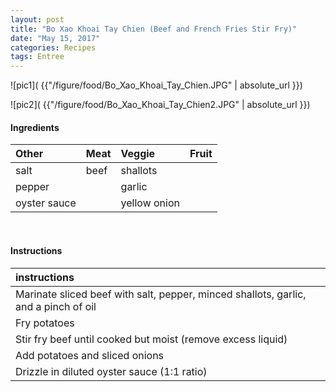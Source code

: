 ```yaml
---
layout: post
title: "Bo Xao Khoai Tay Chien (Beef and French Fries Stir Fry)"
date: "May 15, 2017"
categories: Recipes
tags: Entree
---
```




![pic1]( {{"/figure/food/Bo_Xao_Khoai_Tay_Chien.JPG" | absolute_url }})

![pic2]( {{"/figure/food/Bo_Xao_Khoai_Tay_Chien2.JPG" | absolute_url }})




#### Ingredients

<table class = "presenttab">
 <thead>
  <tr>
   <th style="text-align:left;"> Other </th>
   <th style="text-align:left;"> Meat </th>
   <th style="text-align:left;"> Veggie </th>
   <th style="text-align:left;"> Fruit </th>
  </tr>
 </thead>
<tbody>
  <tr>
   <td style="text-align:left;"> salt </td>
   <td style="text-align:left;"> beef </td>
   <td style="text-align:left;"> shallots </td>
   <td style="text-align:left;">  </td>
  </tr>
  <tr>
   <td style="text-align:left;"> pepper </td>
   <td style="text-align:left;">  </td>
   <td style="text-align:left;"> garlic </td>
   <td style="text-align:left;">  </td>
  </tr>
  <tr>
   <td style="text-align:left;"> oyster sauce </td>
   <td style="text-align:left;">  </td>
   <td style="text-align:left;"> yellow onion </td>
   <td style="text-align:left;">  </td>
  </tr>
</tbody>
</table>

<br>

#### Instructions

<table class = "presenttabnoh">
 <thead>
  <tr>
   <th style="text-align:left;"> instructions </th>
  </tr>
 </thead>
<tbody>
  <tr>
   <td style="text-align:left;"> Marinate sliced beef with salt, pepper, minced shallots, garlic, and a pinch of oil </td>
  </tr>
  <tr>
   <td style="text-align:left;"> Fry potatoes </td>
  </tr>
  <tr>
   <td style="text-align:left;"> Stir fry beef until cooked but moist (remove excess liquid) </td>
  </tr>
  <tr>
   <td style="text-align:left;"> Add potatoes and sliced onions </td>
  </tr>
  <tr>
   <td style="text-align:left;"> Drizzle in diluted oyster sauce (1:1 ratio) </td>
  </tr>
</tbody>
</table>

